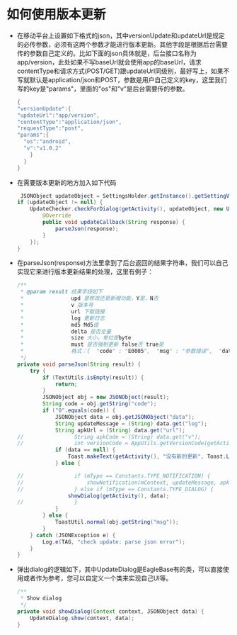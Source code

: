 # 如何使用版本更新
- 在移动平台上设置如下格式的json，其中versionUpdate和updateUrl是规定的必传参数，必须有这两个参数才能进行版本更新。其他字段是根据后台需要传的参数自己定义的。比如下面的json具体就是，后台接口名称为app/version，此处如果不写baseUrl就会使用app的baseUrl，请求contentType和请求方式(POST/GET)跟updateUrl同级别，最好写上，如果不写就默认是application/json和POST，参数是用户自己定义的key，这里我们写的key是"params"，里面的"os"和"v"是后台需要传的参数。

	```java
	{
  	"versionUpdate":{
    "updateUrl":"app/version",
    "contentType":"application/json",
    "requestType":"post",
    "params":{
      "os":"android",
      "v":"v1.0.2"
	    }
	  }
	}
	```

- 在需要版本更新的地方加入如下代码

	```java
	 JSONObject updateObject = SettingsHolder.getInstance().getSettingValue("settings/versionUpdate", "/");
    if (updateObject != null) {
        UpdateChecker.checkForDialog(getActivity(), updateObject, new UpdateInterface() {
            @Override
            public void updateCallback(String response) {
                parseJson(response);
            }
        });
    }
	```

- 在parseJson(response)方法里拿到了后台返回的结果字符串，我们可以自己实现它来进行版本更新结果的处理，这里有例子：

	```java
	/**
     * @param result 结果字段如下
     *               upd 是修改还是新增功能，Y是，N否
     *               v 版本号
     *               url 下载链接
     *               log 更新日志
     *               md5 Md5值
     *               delta 是否全量
     *               size 大小，单位是byte
     *               must 是否强制更新 false否 true是
     *               格式：{  "code" : "E0005",  "msg" : "参数错误",  "data" : null}
     */
    private void parseJson(String result) {
        try {
            if (TextUtils.isEmpty(result)) {
                return;
            }
            JSONObject obj = new JSONObject(result);
            String code = obj.getString("code");
            if ("0".equals(code)) {
                JSONObject data = obj.getJSONObject("data");
                String updateMessage = (String) data.get("log");
                String apkUrl = (String) data.get("url");
	//                String apkCode = (String) data.get("v");
	//                int versionCode = AppUtils.getVersionCode(getActivity());
                if (data == null) {
                    Toast.makeText(getActivity(), "没有新的更新", Toast.LENGTH_SHORT).show();
                } else {

	//                if (mType == Constants.TYPE_NOTIFICATION) {
	//                    showNotification(mContext, updateMessage, apkUrl);
	//                } else if (mType == Constants.TYPE_DIALOG) {
                    showDialog(getActivity(), data);
	//                }
                }
            } else {
                ToastUtil.normal(obj.getString("msg"));
            }
        } catch (JSONException e) {
            Log.e(TAG, "check update: parse json error");
        }
    }
	```

- 弹出dialog的逻辑如下，其中UpdateDialog是EagleBase有的类，可以直接使用或者作为参考，您可以自定义一个类来实现自己UI等。

	```java
	/**
     * Show dialog
     */
    private void showDialog(Context context, JSONObject data) {
        UpdateDialog.show(context, data);
    }
	```

